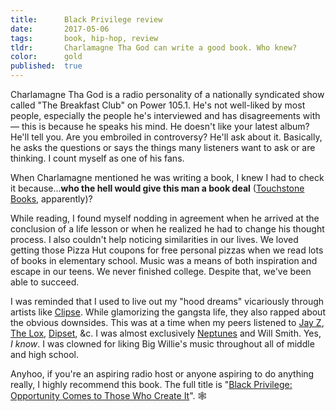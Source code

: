 ```yaml
---
title:      Black Privilege review
date:       2017-05-06
tags:       book, hip-hop, review
tldr:       Charlamagne Tha God can write a good book. Who knew?
color:      gold
published:  true
---
```


Charlamagne Tha God is a radio personality of a nationally syndicated show called "The Breakfast Club" on Power 105.1. He's not well-liked by most people, especially the people he's interviewed and has disagreements with — this is because he speaks his mind. He doesn't like your latest album? He'll tell you. Are you embroiled in controversy? He'll ask about it. Basically, he asks the questions or says the things many listeners want to ask or are thinking. I count myself as one of his fans.

When Charlamagne mentioned he was writing a book, I knew I had to check it because...**who the hell would give this man a book deal** ([Touchstone Books](http://www.simonandschusterpublishing.com/touchstone "Touchstone Books"), apparently)?

While reading, I found myself nodding in agreement when he arrived at the conclusion of a life lesson or when he realized he had to change his thought process. I also couldn't help noticing similarities in our lives. We loved getting those Pizza Hut coupons for free personal pizzas when we read lots of books in elementary school. Music was a means of both inspiration and escape in our teens. We never finished college. Despite that, we've been able to succeed.

I was reminded that I used to live out my "hood dreams" vicariously through artists like [Clipse](https://en.wikipedia.org/wiki/Clipse "The Clipse on Wikipedia"). While glamorizing the gangsta life, they also rapped about the obvious downsides. This was at a time when my peers listened to [Jay Z](https://en.wikipedia.org/wiki/Jay_Z), [The Lox](https://en.wikipedia.org/wiki/The_Lox), [Dipset](https://en.wikipedia.org/wiki/The_Diplomats), &c. I was almost exclusively [Neptunes](https://en.wikipedia.org/wiki/The_Neptunes) and Will Smith. Yes, *I know*. I was clowned for liking Big Willie's music throughout all of middle and high school.

Anyhoo, if you're an aspiring radio host or anyone aspiring to do anything really, I highly recommend this book. The full title is "[Black Privilege: Opportunity Comes to Those Who Create It](http://amzn.to/2qMSdIo "Black Privilege on Amazon")". 🕸
